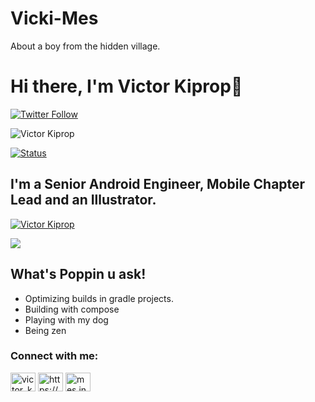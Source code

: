 # Vicki-Mes
About a boy from the hidden village.

# Hi there, I'm Victor Kiprop👋 
[![Twitter Follow](https://img.shields.io/twitter/follow/MesInc_?color=1DA1F2&logo=twitter&style=for-the-badge)](https://twitter.com/MesInc_)
<p align="left"> <img src="https://komarev.com/ghpvc/?username=FKandie&label=Profile%20views&color=1DA1F2&style=flat" alt="Victor Kiprop" /> </p>

[![Status](https://img.shields.io/badge/Company-Marketforce-blue)](https://github.com/MesInc_)
## I'm a Senior Android Engineer, Mobile Chapter Lead and an Illustrator.
<p align="left"><a href="https://github.com/victorkemboi"><img title="Victor Kiprop" src="https://github-readme-stats.vercel.app/api?username=victorkemboi&show_icons=true&include_all_commits=true&theme=chartreuse-dark&cache_seconds=3200"></a>
</p>
<a href="https://dribbble.com/mes_inc" style="margin-right:.5%; margin-top=.5%;">
  <img align="center" src="https://github-readme-stats.vercel.app/api/top-langs/?username=victorkemboi&layout=compact" />
</a><br>


## What's Poppin u ask! 

-  Optimizing builds in gradle projects. 
-  Building with compose
-  Playing with my dog
-  Being zen

<h3 align="left">Connect with me:</h3>
<p align="left">
<a href="https://twitter.com/Mesinc_" target="blank"><img align="center" src="https://raw.githubusercontent.com/rahuldkjain/github-profile-readme-generator/master/src/images/icons/Social/twitter.svg" alt="victor_kiprop" height="30" width="40" /></a>
<a href="https://www.linkedin.com/in/mes-inc" target="blank"><img align="center" src="https://raw.githubusercontent.com/rahuldkjain/github-profile-readme-generator/master/src/images/icons/Social/linked-in-alt.svg" alt="https://www.linkedin.com/in/mes-inc" height="30" width="40" /></a>
<a href="https://instagram.com/mes.inc" target="blank"><img align="center" src="https://raw.githubusercontent.com/rahuldkjain/github-profile-readme-generator/master/src/images/icons/Social/instagram.svg" alt="mes.inc" height="30" width="40" /></a>
</p>
